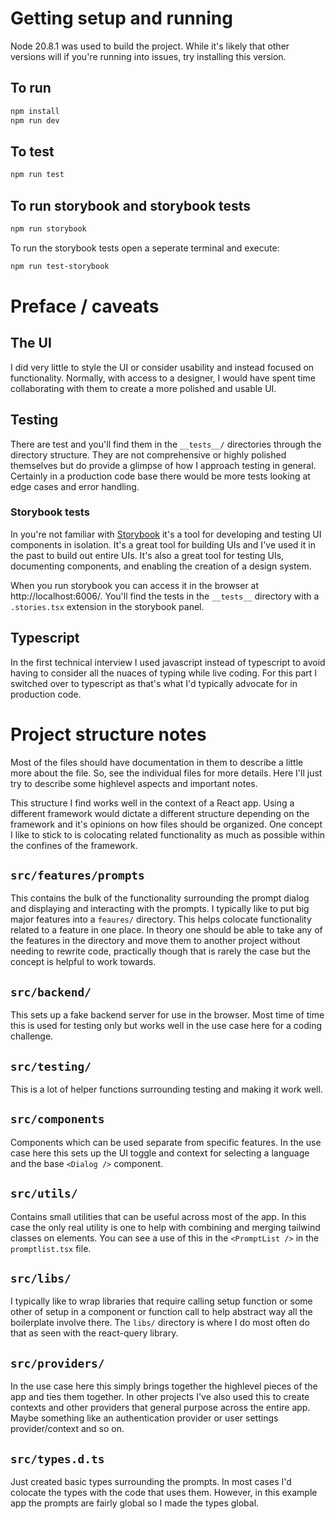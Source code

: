 # Getting setup and running

Node 20.8.1 was used to build the project. While it's likely that other versions
will if you're running into issues, try installing this version.

## To run

```bash
npm install
npm run dev
```

## To test

```bash
npm run test
```

## To run storybook and storybook tests

```bash
npm run storybook
```

To run the storybook tests open a seperate terminal and execute:

```bash
npm run test-storybook
```

# Preface / caveats

## The UI

I did very little to style the UI or consider usability and instead focused on
functionality. Normally, with access to a designer, I would have spent time
collaborating with them to create a more polished and usable UI.

## Testing

There are test and you'll find them in the `__tests__/` directories through the
directory structure. They are not comprehensive or highly polished themselves
but do provide a glimpse of how I approach testing in general. Certainly in a
production code base there would be more tests looking at edge cases and error
handling.

### Storybook tests

In you're not familiar with [Storybook](https://storybook.js.org/) it's a tool
for developing and testing UI components in isolation. It's a great tool for
building UIs and I've used it in the past to build out entire UIs. It's also a
great tool for testing UIs, documenting components, and enabling the creation of
a design system.

When you run storybook you can access it in the browser at
http://localhost:6006/. You'll find the tests in the `__tests__` directory with
a `.stories.tsx` extension in the storybook panel.

## Typescript

In the first technical interview I used javascript instead of typescript to
avoid having to consider all the nuaces of typing while live coding. For this
part I switched over to typescript as that's what I'd typically advocate for in
production code.

# Project structure notes

Most of the files should have documentation in them to describe a little more
about the file. So, see the individual files for more details. Here I'll just
try to describe some highlevel aspects and important notes.

This structure I find works well in the context of a React app. Using a
different framework would dictate a different structure depending on the
framework and it's opinions on how files should be organized. One concept I like
to stick to is colocating related functionality as much as possible within the
confines of the framework.

## `src/features/prompts`

This contains the bulk of the functionality surrounding the prompt dialog and
displaying and interacting with the prompts. I typically like to put big major
features into a `feaures/` directory. This helps colocate functionality related
to a feature in one place. In theory one should be able to take any of the
features in the directory and move them to another project without needing to
rewrite code, practically though that is rarely the case but the concept is
helpful to work towards.

## `src/backend/`

This sets up a fake backend server for use in the browser. Most time of time
this is used for testing only but works well in the use case here for a coding
challenge.

## `src/testing/`

This is a lot of helper functions surrounding testing and making it work well.

## `src/components`

Components which can be used separate from specific features. In the use case
here this sets up the UI toggle and context for selecting a language and the
base `<Dialog />` component.

## `src/utils/`

Contains small utilities that can be useful across most of the app. In this case
the only real utility is one to help with combining and merging tailwind classes
on elements. You can see a use of this in the `<PromptList />` in the
`promptlist.tsx` file.

## `src/libs/`

I typically like to wrap libraries that require calling setup function or some
other of setup in a component or function call to help abstract way all the
boilerplate involve there. The `libs/` directory is where I do most often do
that as seen with the react-query library.

## `src/providers/`

In the use case here this simply brings together the highlevel pieces of the app
and ties them together. In other projects I've also used this to create contexts
and other providers that general purpose across the entire app. Maybe something
like an authentication provider or user settings provider/context and so on.

## `src/types.d.ts`

Just created basic types surrounding the prompts. In most cases I'd colocate the
types with the code that uses them. However, in this example app the prompts are
fairly global so I made the types global.
